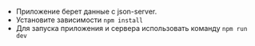 * Приложение берет данные с json-server.
* Установите зависимости `npm install`
* Для запуска приложения и сервера использовать команду `npm run dev`